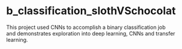 # b_classification_slothVSchocolat
This project used CNNs to accomplish a binary classification job and demonstrates exploration into deep learning, CNNs and transfer learning.
